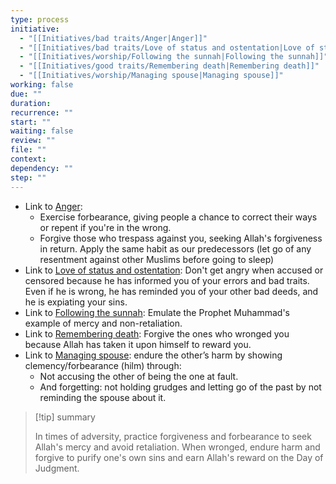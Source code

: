 ```yaml
---
type: process
initiative:
  - "[[Initiatives/bad traits/Anger|Anger]]"
  - "[[Initiatives/bad traits/Love of status and ostentation|Love of status and ostentation]]"
  - "[[Initiatives/worship/Following the sunnah|Following the sunnah]]"
  - "[[Initiatives/good traits/Remembering death|Remembering death]]"
  - "[[Initiatives/worship/Managing spouse|Managing spouse]]"
working: false
due: ""
duration: 
recurrence: ""
start: ""
waiting: false
review: ""
file: ""
context: 
dependency: ""
step: ""
---
```


* Link to [Anger](Initiatives/bad%20traits/Anger.md):
	* Exercise forbearance, giving people a chance to correct their ways or repent if you're in the wrong.
	* Forgive those who trespass against you, seeking Allah's forgiveness in return. Apply the same habit as our predecessors (let go of any resentment against other Muslims before going to sleep)
* Link to [Love of status and ostentation](Initiatives/bad%20traits/Love%20of%20status%20and%20ostentation.md): Don't get angry when accused or censored because he has informed you of your errors and bad traits. Even if he is wrong, he has reminded you of your other bad deeds, and he is expiating your sins.
* Link to [Following the sunnah](Initiatives/worship/Following%20the%20sunnah.md): Emulate the Prophet Muhammad's example of mercy and non-retaliation.
* Link to [Remembering death](Initiatives/good%20traits/Remembering%20death.md): Forgive the ones who wronged you because Allah has taken it upon himself to reward you.
* Link to [Managing spouse](Initiatives/worship/Managing%20spouse.md): endure the other’s harm by showing clemency/forbearance (hilm) through:
	* Not accusing the other of being the one at fault.  
	* And forgetting: not holding grudges and letting go of the past by not reminding the spouse about it.

> [!tip] summary
> 
> 
> In times of adversity, practice forgiveness and forbearance to seek Allah's mercy and avoid retaliation. When wronged, endure harm and forgive to purify one's own sins and earn Allah's reward on the Day of Judgment.
> 



